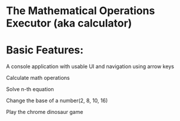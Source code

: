 # The Mathematical Operations Executor (aka calculator)

# Basic Features:

A console application with usable UI and navigation using arrow keys

Calculate math operations

Solve n-th equation

Change the base of a number(2, 8, 10, 16)

Play the chrome dinosaur game

